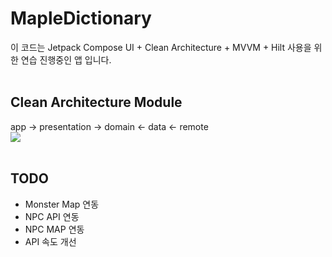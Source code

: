 # MapleDictionary
이 코드는 Jetpack Compose UI + Clean Architecture + MVVM + Hilt 사용을 위한 연습 진행중인 앱 입니다.
<br><br>

## Clean Architecture Module

app → presentation → domain ← data ← remote
<br>
<img src="img/screen.jpg"/>
<br><br>

## TODO

- Monster Map 연동
- NPC API 연동
- NPC MAP 연동
- API 속도 개선